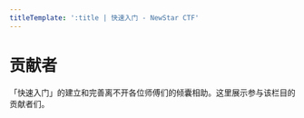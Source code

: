 ```yaml
---
titleTemplate: ':title | 快速入门 - NewStar CTF'
---
```

<script setup>
import Container from '@/components/docs/Container.vue'
import credits_json from "./credits.json";
import { ElCollapse, ElCollapseItem, ElTable, ElTableColumn } from "element-plus";

const credits = credits_json.map((item) => {
  return {
    section: item.section,
    contributors: item.contributors.join(", "),
  };
});
</script>

<style lang="scss">
.credits-list table {
    margin: initial;
    tr {
        border-top: initial;
    }
    th,
    td {
        border: initial;
    }
}

.credits-list th {
    --el-table-header-bg-color: var(--vp-c-bg-elv);
}

.credits-list tr {
    --el-table-tr-bg-color: var(--vp-c-bg);
    --el-fill-color-lighter: var(--vp-c-bg-soft);
}

.credits-list td {
    --el-table-border-color: var(--vp-c-divider);
}
</style>

# 贡献者

<Container type="info">

「快速入门」的建立和完善离不开各位师傅们的倾囊相助。这里展示参与该栏目的贡献者们。
</Container>

<div class="credits-list">

<ElTable :data="credits" stripe style="width: 100%">
    <ElTableColumn prop="section" label="版块" width="210" />
    <ElTableColumn prop="contributors" label="贡献者" />
</ElTable>

</div>
